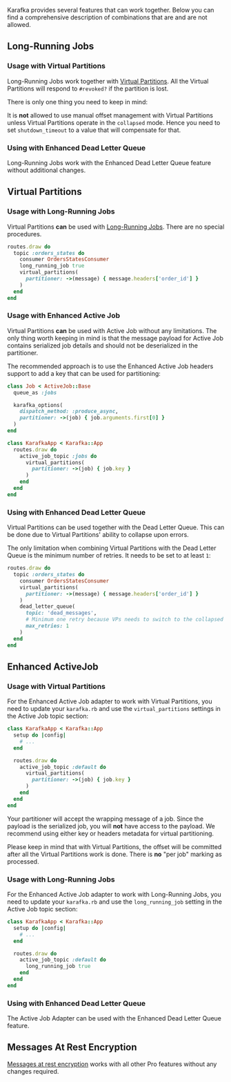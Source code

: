 Karafka provides several features that can work together. Below you can find a comprehensive description of combinations that are and are not allowed.

## Long-Running Jobs

### Usage with Virtual Partitions

Long-Running Jobs work together with [Virtual Partitions](Pro-Virtual-Partitions). All the Virtual Partitions will respond to `#revoked?` if the partition is lost.

There is only one thing you need to keep in mind:

It is **not** allowed to use manual offset management with Virtual Partitions unless Virtual Partitions operate in the `collapsed` mode. Hence you need to set `shutdown_timeout` to a value that will compensate for that.

### Using with Enhanced Dead Letter Queue

Long-Running Jobs work with the Enhanced Dead Letter Queue feature without additional changes.

## Virtual Partitions

### Usage with Long-Running Jobs

Virtual Partitions **can** be used with [Long-Running Jobs](Pro-Long-Running-Jobs). There are no special procedures.

```ruby
routes.draw do
  topic :orders_states do
    consumer OrdersStatesConsumer
    long_running_job true
    virtual_partitions(
      partitioner: ->(message) { message.headers['order_id'] }
    )
  end
end
```

### Usage with Enhanced Active Job

Virtual Partitions **can** be used with Active Job without any limitations. The only thing worth keeping in mind is that the message payload for Active Job contains serialized job details and should not be deserialized in the partitioner.

The recommended approach is to use the Enhanced Active Job headers support to add a key that can be used for partitioning:

```ruby
class Job < ActiveJob::Base
  queue_as :jobs

  karafka_options(
    dispatch_method: :produce_async,
    partitioner: ->(job) { job.arguments.first[0] }
  )
end

class KarafkaApp < Karafka::App
  routes.draw do
    active_job_topic :jobs do
      virtual_partitions(
        partitioner: ->(job) { job.key }
      )
    end
  end
end
```

### Using with Enhanced Dead Letter Queue

Virtual Partitions can be used together with the Dead Letter Queue. This can be done due to Virtual Partitions' ability to collapse upon errors.

The only limitation when combining Virtual Partitions with the Dead Letter Queue is the minimum number of retries. It needs to be set to at least `1`:

```ruby
routes.draw do
  topic :orders_states do
    consumer OrdersStatesConsumer
    virtual_partitions(
      partitioner: ->(message) { message.headers['order_id'] }
    )
    dead_letter_queue(
      topic: 'dead_messages',
      # Minimum one retry because VPs needs to switch to the collapsed mode
      max_retries: 1
    )
  end
end
```

## Enhanced ActiveJob

### Usage with Virtual Partitions

For the Enhanced Active Job adapter to work with Virtual Partitions, you need to update your `karafka.rb` and use the `virtual_partitions` settings in the Active Job topic section:

```ruby
class KarafkaApp < Karafka::App
  setup do |config|
    # ...
  end

  routes.draw do
    active_job_topic :default do
      virtual_partitions(
        partitioner: ->(job) { job.key }
      )
    end
  end
end
```

Your partitioner will accept the wrapping message of a job. Since the payload is the serialized job, you will **not** have access to the payload. We recommend using either key or headers metadata for virtual partitioning.

Please keep in mind that with Virtual Partitions, the offset will be committed after all the Virtual Partitions work is done. There is **no** "per job" marking as processed.

### Usage with Long-Running Jobs

For the Enhanced Active Job adapter to work with Long-Running Jobs, you need to update your `karafka.rb` and use the `long_running_job` setting in the Active Job topic section:

```ruby
class KarafkaApp < Karafka::App
  setup do |config|
    # ...
  end

  routes.draw do
    active_job_topic :default do
      long_running_job true
    end
  end
end
```

### Using with Enhanced Dead Letter Queue

The Active Job Adapter can be used with the Enhanced Dead Letter Queue feature.

## Messages At Rest Encryption

[Messages at rest encryption](Pro-Messages-At-Rest-Encryption) works with all other Pro features without any changes required.
